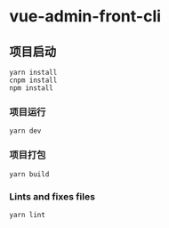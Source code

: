 # vue-admin-front-cli

## 项目启动
```
yarn install
cnpm install
npm install
```

### 项目运行
```
yarn dev
```

### 项目打包
```
yarn build
```

### Lints and fixes files
```
yarn lint
```
